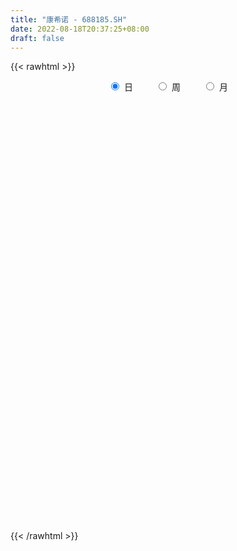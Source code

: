 ```yaml
---
title: "康希诺 - 688185.SH"
date: 2022-08-18T20:37:25+08:00
draft: false
---
```

{{< rawhtml >}}
    <div style="text-align: center">
        <label style="padding: 1rem;"><input style="margin-right: .5rem" type="radio" name="period" value="D" checked onclick="period_change(this)">日</label>
        <label style="padding: 1rem;"><input style="margin-right: .5rem" type="radio" name="period" value="W" onclick="period_change(this)">周</label>
        <label style="padding: 1rem;"><input style="margin-right: .5rem" type="radio" name="period" value="M" onclick="period_change(this)">月</label>
    </div>
    <div id="chart" style="height: 700px;"></div> 
    <script type="text/javascript">
        const D_v = [157472.3,85723.41,65251.62,66985.64,35315.97,23400.69,21238.22,42798.72,37523.63,22281.25,25435.51,33824.52,34263.05,18714.68,30154.71,41328.19,22594.72,29014.88,32027.97,36249.22,26905.85,24817.36,23927.44,19642.61,13038.19,25305.63,13867.66,15536.61,26691.49,51297.1,34476.46,34749.91,21653.41,23973.03,17893.6,22440.1,22933.74,25080.87,22736.48,43085.06,39781.23,38964.74,25817.25,37938.23,24887.04,38714.26,18308.7,15868.17,25411.05,25778.24,17546.7,21165.19,14707.07,12359.02,15495.1,18079.31,20490.15,29663.76,23671.61,10648.1,20450.56,11743.38,12480.79,14403.17,9378.07,12967.02,14431.25,14639.04,16453.62,8052.73,6219.78,9250.24,12948.12,11573.52,10305.41,20443.93,14512.09,9136.63,13907.87,31120.5,22225.99,14236.03,22453.23,12647.51,15217.39,11615.74,13972.94,17884.6,14776.83,14250.91,10314.73,19991.09,29144.68,15748.18,21835.14,16216.37,11823.1,11507.54,19269.31,12284.65,12591.98,10940.98,10756.5,10531.95,11427.8,8679.27,8521.79,9903.28,9740.21,12915.51,17193.19,13576.73,15047.69,10603.55,8220.94,22636.77,13919.63,10366.53,10518.63,21942.01,18511.24,34450.5,37659.37,45739.87,20846.77,26818.0,22452.07,33648.69,25863.01,25192.42,17583.38,16362.38,9453.73,13207.58,11911.93,26510.09,16481.45,11765.77,9572.57,11947.67,10346.88,8328.57,6612.65,7268.61,12640.8,9469.84,11323.14,10936.66,10198.8,7267.43,7707.62,7651.43,7169.06,12072.2,13223.64,6381.33,7987.84,7082.62,5601.43,11521.38,7751.56,28532.05,9142.95,8049.63,13005.01,12485.5,10183.51,21204.45,20526.53,22839.41,14940.26,18196.75,21514.21,21448.67,31827.35,15472.94,16750.51,11581.9,8311.58,11174.01,13905.73,12250.88,12633.22,22120.01,15457.86,21089.77,22945.04,17100.03,16061.55,15640.01,12514.87,16692.44,14291.51,12781.97,9798.59,14694.53,22017.06,17697.86,14028.57,9847.31,19751.22,16334.21,11403.13,14167.21,10232.92,9230.88,9706.42,21713.35,8778.14,9422.21,10344.81,7407.35,6988.09,16464.11,10121.99,8242.08,17330.8,10828.7,8156.59,10602.54,7717.24,10408.77,8267.52,15610.33,15352.42,16555.73,10588.34,10164.38,12039.78,10843.04,18139.57,9496.53,18819.92,18611.19,18073.12,17357.4,29679.82,17295.55,12804.37,22357.1,13980.03,11912.51,14427.76,10878.93,40239.39,30861.91,26879.27,19613.99,17455.99,21514.37,37329.97,23903.79,14927.01,16565.4,17756.22,19696.51,21020.74,24901.21,18568.1,13306.1,20234.59,19694.86,18417.09,9987.32,11946.68,15825.58,18306.34,17973.85,16327.55,22076.99,11537.43,10735.78,16664.71,20233.3,11695.95,18958.24,18609.67,26052.95,19486.85,13796.15,15204.65,11583.17,11470.42,20849.49,25326.16,17105.15,11699.21,12076.27,11754.14,15229.24,10558.41,27682.87,42962.51,16566.28,15861.7,28377.87,16602.71,18431.41,34401.77,16964.55,25344.41,18592.26,11996.77,41924.0,40245.13,24981.56,21249.33,13445.98,16851.69,13392.87,15817.97,19121.55,18799.73,80172.48,66615.48,33076.43,25597.54,19042.92,18686.98,13647.89,15170.87,26741.16,39269.95,26003.29,29010.3,70645.76,42200.66,48343.8,43438.41,29829.87,20332.99,21779.06,24668.39,18958.17,21514.29,20801.41,17624.75,19238.16,28948.13,22199.29,20701.88,24855.16,28490.57,25646.3,19376.43,19722.68,29635.85,27098.9,21799.87,22927.63,14820.98,24029.38,18589.01,13697.29,10373.86,23137.9,14862.72,11309.65,11345.54,12006.24,14040.56,19084.96,10090.52,9857.47,8427.37,12084.96,27791.78,41686.52,18775.12,14960.91,21522.31,17524.21,15973.99,12816.49,10184.32,15550.18,16734.87,18331.35,22803.51,28857.83,21633.53,34931.0,22589.23,30082.8,30373.04,30026.57,52577.54,66365.66,35083.95,22603.75,44879.42,25933.62,27482.63,23228.4,30649.3,26569.57,31296.0,43450.46,28258.89,19832.55,23952.14,20315.26,31177.74,33501.77,18851.36,16552.76,18416.29,12569.23,22195.95,19253.16,29684.41,21689.97,31099.2,21083.76,27546.63,22839.78,14984.87,14054.39,17942.03,28337.69,22027.02,20064.79,31066.11,23010.8,12356.23,16129.4,82215.97,40914.88,36154.91,19281.98,15994.54,73328.1,44985.36,44234.19,29684.03,24753.67,43547.11,52151.97,45505.16,31527.63,29965.8,21339.18,24430.65,21041.93,20115.58,20693.55,26059.1,43178.39,29399.05,19429.4,40040.06,45716.24,25431.04,25121.58,30737.71,20685.96,24793.65,30541.53,22563.77,18693.13,20181.83,15741.11,21738.72,10484.28,23487.13,19326.14,18726.94,15240.93,11160.18,15526.2,14531.56,10752.98,13732.6,13352.88,11124.58,11580.16,12973.23,20592.62,16944.0,9770.38,27410.99,18691.07,20645.76,11967.4,14446.49,10617.7,11686.87,8784.36,11705.75,11548.99]
const D_histogram = [0.0,-2.7767065527,-3.399642951,-2.9870603234,-4.0379411898,-4.7528773491,-4.7386027882,-7.0230786867,-9.4555895755,-10.7960578029,-11.5690535313,-11.8365156016,-11.6069978447,-10.4427392514,-8.6589968483,-5.5441297288,-2.9453617935,-1.3267273655,1.114611156,3.4975524776,4.6420563454,6.448404213,7.5084790203,7.2967696881,6.7508196872,5.0487895642,4.3182827909,3.8192798221,4.4145704935,7.5632617236,8.4522651899,9.2458305252,9.3189324548,7.700939881,7.3136752863,7.3153419843,6.8401139345,6.1723025813,4.5782848466,5.219110116,6.9344054365,8.8453772611,8.8390232952,10.1114899003,10.0306059304,6.8479517434,4.9981893738,2.7643622632,-0.1380099016,-0.4396238217,-1.0114023886,-2.2371592311,-2.8691712512,-3.2501854961,-2.865757231,-3.8148432737,-2.9758327065,-3.1082063961,-4.6267404715,-5.5729237366,-4.3335078867,-3.7455183616,-4.1005726658,-3.9312970129,-4.0395627955,-3.5564079946,-2.4887642865,-2.759223351,-2.6557986108,-2.50885233,-2.3653305244,-2.0339965289,-1.231365287,-1.2032580577,-0.8571503992,0.7480496635,1.361575105,1.2174408747,1.5796114573,4.2710453759,5.2970511279,4.6249419414,2.2730879374,1.0644128036,0.8514511845,0.7619035429,0.8803024221,0.9912752422,0.5170724126,-0.0577200719,-0.5395762779,-2.9201453145,-6.8992392405,-8.0406715029,-6.9047919225,-6.3917720153,-6.0255648625,-4.955929122,-3.3625391507,-1.736905343,-2.2208683835,-1.5881752759,-1.6272162433,-1.5295089764,-0.9526951423,-0.4840060196,-0.695590719,-0.0930290075,0.7338161743,1.829166653,3.4268914427,4.1611139508,3.0348889167,1.1112284703,-0.0684132334,1.1852335567,1.062732714,0.8928112163,1.0784787855,2.4276293416,4.1713091953,7.1583841737,14.3831173872,15.6837572294,14.8266212295,10.4583721816,8.1150924049,6.609298422,6.7682624025,5.6801016105,5.394284486,2.9585961773,1.39531279,-1.5437163328,-3.5256370594,-8.6267039449,-12.5813638821,-13.7371623873,-13.3786419826,-11.9137731495,-10.6206932446,-9.5209856469,-8.7934938295,-7.8298268726,-7.9550404849,-6.7979913121,-4.9723880053,-4.82683963,-4.9096123469,-4.2462994011,-3.7747957798,-3.2328587721,-2.9256397386,-0.8840568098,1.5435266219,2.8684597808,3.8985308371,4.650271994,4.7352985278,2.3431115456,1.2044025624,-1.0381415117,-2.9847038077,-3.824506843,-2.5623867481,-0.7253550058,1.1118917292,4.8281368831,7.9131861164,11.7260115395,13.6924038139,15.5810102374,14.3577532605,15.2570141686,10.1192891015,5.9514039073,5.293253005,4.4278340641,3.9227982365,3.6752174105,4.663828646,5.5536841662,3.7236805802,6.16099357,7.3914526933,9.2519361452,7.6106842918,6.7048874798,5.0739820081,4.3044143425,2.571709443,1.9827487349,0.7942962892,-1.4745894735,-3.8350540401,-4.366728708,-1.2918108558,0.9274526221,1.2666580588,1.1432666992,3.1218482526,4.8322436569,5.6127187672,5.7119591719,4.8988485052,4.3264812053,2.8485467091,6.4235876378,7.3949561172,7.7470508536,7.6161700708,6.8714905874,6.1981535425,2.6844467404,-1.6592791466,-3.6535355721,-8.3757565896,-9.3253586278,-11.1948548545,-11.4337587934,-12.0722036359,-13.9026651474,-14.5146680926,-17.0725927664,-20.1487706941,-20.4561253323,-18.9793393743,-16.9072897666,-16.8596557658,-17.4884667067,-19.8015881675,-21.1277740414,-16.3436070136,-11.1601811522,-6.5988463092,-3.6719431134,4.148144052,8.4267507451,10.3672108067,7.910113909,2.9351251616,0.2411377984,-4.0695425511,-7.0261382981,-11.8067315239,-17.0644049343,-20.9268559113,-22.1700262101,-21.4758172963,-20.2714128365,-16.6211647632,-13.1689509857,-10.0664839824,-7.8034713837,-4.479480505,-2.5486367094,-1.5461945512,0.0429588881,0.3171769754,0.8127707556,1.943867414,3.4995434478,4.0658616149,4.6642604823,5.3313881431,5.4392567586,4.9500735852,4.2127124002,3.3456592305,4.3107457027,4.5672980824,4.8938792297,4.5264265661,5.4725823052,5.3918392328,4.152687222,4.8971371507,3.3547062767,2.0839312047,1.0510347447,1.1111575487,1.3643887643,1.7114230716,2.8494833346,4.3252923575,4.71750482,4.7463954693,4.7962447987,5.1673268522,4.7818887576,4.1249524219,5.1786999996,3.0843750573,1.6864037461,0.3399519448,0.4651270488,0.8049876104,0.5411711812,-1.1860858537,-1.9536464074,-1.7112375676,-0.9933018503,-0.3758090467,1.812855662,4.3645520059,5.3420948038,5.2746739453,5.0492382727,4.6669973767,4.4058347869,3.8419427134,3.7964254932,3.4971044103,4.146640805,4.4558691163,3.7889769873,2.5819057607,1.9226441763,0.8998225326,0.2131514505,0.2768431897,1.1023537842,2.122168852,2.8506467455,3.5630713941,5.8224282804,6.085520161,7.2465504803,7.8629946409,7.4337353165,6.3412070937,4.7889819932,4.1582282409,2.9377849815,1.846635843,1.0669298444,0.5234248066,-0.189989165,-2.0710075726,-3.0591183766,-3.2105448323,-2.745717045,-1.2311693836,-0.7364518337,-0.5076153836,-1.2380334642,-0.7014825344,-0.5715930541,-1.2509292458,-2.5253683393,-3.4046298385,-4.8968566192,-4.8778523567,-5.0566160916,-5.1265661906,-4.1850537976,-3.8976668656,-3.2032069633,-2.5934976115,-1.6379334877,-0.658095812,-0.9528859288,-1.0244728189,-1.0943004871,-1.1179421203,-0.7176456126,0.2244943474,1.1966131928,1.1395556207,1.3146786839,0.663971925,0.7388699125,0.6688101373,0.4111245614,0.2124214322,-0.1920983958,-0.6771732956,-0.6228949161,-1.6244874336,-2.756230108,-3.0966451049,-2.129296452,-1.4819585544,-0.8245232683,-0.7651499913,-0.4585003333,1.2185118613,3.6790679995,4.1755049931,4.3906740194,5.4848669715,5.394513541,4.1603956894,3.0150962971,2.1471116993,0.7475216371,0.0985447877,-0.997687774,-2.3974742597,-3.1313798694,-3.2121380153,-3.2995397442,-4.0018638795,-4.6799107335,-4.7917325373,-4.5720773659,-4.3997471483,-4.1220681218,-4.2717249974,-4.1917375197,-4.7914441212,-5.0198485594,-4.6117601302,-4.3216859124,-3.3987317611,-2.472648794,-1.713236676,-1.0418649582,-0.3002272452,0.4829961283,1.2488495256,1.6781098262,2.2236226664,2.3450193364,2.3579964291,2.3716302664,3.5531624428,3.9952385296,3.7284065523,3.4509512389,3.1467132555,4.6896445623,4.8443467871,5.2138285092,5.2807973051,4.9205247693,5.0219146319,5.8419900287,6.0415179559,5.5362226024,5.1301618206,4.3344913372,3.6021445273,2.7845916602,2.0886284421,1.538888994,1.4577459106,1.6948536428,1.08193435,0.6966111313,0.9881990084,1.7733158455,1.9540098013,1.6781196817,1.0673389234,0.3381437901,-0.0181068622,-0.957259841,-1.5383509657,-2.1488655508,-2.5341510775,-2.8843968109,-3.5176830189,-3.749813363,-3.1954213734,-3.1328401021,-3.1257676096,-3.0822775988,-2.7948745968,-2.3096808755,-2.1418827711,-1.8980533692,-1.8390249157,-1.8666492036,-1.7814244797,-1.505260191,-1.3368067584,-1.6679501523,-1.6260904215,-1.3967909737,-0.5061836605,0.1694535749,0.8928039012,1.0962026346,1.4085448174,1.5813246835,1.4516660342,1.1901780769,1.0733989178,0.760625323]
const D_fast = [0.0,-3.4708831909,-4.9437303269,-5.2779127801,-7.338278944,-9.2414344405,-10.4118105767,-14.4520561469,-19.2484644295,-23.2879471076,-26.9532062189,-30.1797971896,-32.8520288938,-34.2984551134,-34.6794619224,-32.9506272351,-31.0881997481,-29.8012471615,-27.081255851,-23.82392641,-21.5189084559,-18.100459535,-15.1632649727,-13.5507818829,-12.409026962,-12.8488596939,-12.4997957694,-12.0439787828,-10.345045488,-5.305538827,-2.3034690633,0.8015539034,3.2043889467,3.5116313431,4.95278557,6.783287764,8.0180881979,8.8933524901,8.4439059669,10.3895087654,13.8384054449,17.9607215848,20.1641234427,23.9644625229,26.3912300357,24.9205637845,24.3203487583,22.7776122135,19.8407375734,19.4292176978,18.6045885338,16.8195418835,15.4702370506,14.2766764316,13.944665389,12.0418685279,12.1369209184,11.2274956298,8.5522764365,6.2128622373,6.3689011155,6.0205110502,4.6403135796,3.8267649792,2.7086084977,2.3026613,2.7481139365,1.7878490342,1.2273241217,0.74705732,0.2992464945,0.1220813578,0.6168712779,0.3441639928,0.4759840515,2.26819653,3.2221157479,3.3823417362,4.1394151831,7.8986104457,10.2488789797,10.7330052786,8.9494232589,8.006851326,8.006752503,8.1076807471,8.4461552319,8.8049468626,8.460012136,7.8707896336,7.2540393582,4.143433993,-1.5604697432,-4.7120698814,-5.3023882815,-6.3873113782,-7.527495441,-7.696841981,-6.9440867974,-5.7526793254,-6.7918594618,-6.5562101732,-7.0020552014,-7.2867251785,-6.9480851301,-6.6003975123,-6.9858798914,-6.4065754318,-5.3962762064,-3.8436340645,-1.3891864141,0.3853145817,0.0178117768,-1.628041552,-2.8247865641,-1.2748313848,-1.131649049,-1.0783677427,-0.6230804771,1.3329774145,4.119484567,8.8961555888,19.7166681491,24.9382472986,27.787766606,26.0341106036,25.7196039281,25.8661345507,27.7171641319,28.0490287424,29.1117827394,27.415743475,26.2012882853,22.8763300793,20.0130000879,12.7552572161,5.6552563084,1.0651672063,-1.9209728846,-3.4345473389,-4.7966407451,-6.0771795592,-7.5480611991,-8.5418509603,-10.6558246939,-11.1982733491,-10.6157670436,-11.6769285759,-12.9871043795,-13.385366284,-13.8575616076,-14.123839293,-14.5480301941,-12.7274614678,-9.9139963805,-7.8719482765,-5.8672445109,-3.9529353554,-2.6840841897,-4.4904932856,-5.3281016281,-7.8301810802,-10.5229193281,-12.3188490741,-11.6973256663,-10.0416326754,-7.9264130081,-3.0031336334,2.0602121289,8.804540437,14.1940336648,19.9778926477,22.3440739859,27.0575884362,24.4496856444,21.769651427,22.434813776,22.6763533512,23.1520170827,23.8232406092,25.9778090063,28.2560855681,27.3570021271,31.3345635094,34.4128858061,38.5863532942,38.8477725138,39.6181975717,39.255787602,39.5623235221,38.4725459834,38.3792724589,37.3893940856,34.7518609545,31.4326328779,29.809276033,32.5612411712,35.0123678046,35.6682377561,35.8306630713,38.5897066878,41.5081630063,43.6918178084,45.219048006,45.6306494656,46.1399024671,45.3741046482,50.5550424863,53.375149995,55.6640074449,57.4371691797,58.4103623432,59.2865636838,56.4439685669,51.6854228933,48.7777825747,41.9616224098,38.6806807146,34.0124707744,30.9151271371,27.2586313856,21.9525035873,17.7118336189,10.8857607535,2.7723901523,-2.648995819,-5.9170447046,-8.0718175385,-12.2390974792,-17.2400250968,-24.5035435995,-31.1116729836,-30.4134077093,-28.0200271359,-25.1084038702,-23.0994864528,-14.2423632744,-7.857068895,-3.3248061318,-3.8043745522,-8.0455820092,-10.6792849228,-16.00735091,-20.7204812315,-28.4527573383,-37.9765319823,-47.0706969371,-53.8563737885,-58.5311191987,-62.394567948,-62.8996110656,-62.7396350344,-62.1537890268,-61.841644274,-59.6375235215,-58.3438389033,-57.7279453829,-56.1280522216,-55.7745398904,-55.0757534214,-53.4586899095,-51.0281280137,-49.4453444428,-47.6808804549,-45.6809057583,-44.2132229532,-43.4648877303,-43.1490708152,-43.1797091773,-41.1369362794,-39.7385593791,-38.1885084243,-37.4243544464,-35.110053131,-33.8428363952,-34.0438166005,-32.0750823842,-32.7788366889,-33.5286289597,-34.2987667336,-33.9608545424,-33.3665261357,-32.5916360605,-30.7412049639,-28.1840728516,-26.6124841841,-25.3969946675,-24.1480841384,-22.4851703719,-21.675136277,-21.3008345073,-18.9524119297,-20.2756431077,-21.2520134823,-22.5134772974,-22.2720204312,-21.7309129671,-21.8594366009,-23.8832150992,-25.1391872549,-25.324587807,-24.8549775523,-24.3314370102,-21.689558386,-18.0467240407,-15.7336575418,-14.4824099139,-13.4455360185,-12.6610275702,-11.8207314633,-11.4241378585,-10.5205487054,-9.9455936857,-8.2593970898,-6.8362014993,-6.5558493815,-7.117444168,-7.2960447082,-8.0939107189,-8.7272939384,-8.5943914016,-7.4932923612,-5.9429350803,-4.5017955004,-2.8986030033,0.8163609531,2.600832874,5.5735008134,8.1556936341,9.5848681389,10.0776416895,9.7226620873,10.1314653952,9.6454683812,9.0159782035,8.5030046659,8.0903558298,7.3294445669,4.9306742662,3.177783868,2.2237212043,2.0021197303,3.2088750459,3.5194796373,3.6214122415,2.5814857948,2.942666091,2.9296573078,1.9375888047,0.0318076263,-1.6986113325,-4.4150522679,-5.6155110946,-7.0584288524,-8.410020499,-8.5147715555,-9.2018013399,-9.3081431785,-9.3468082295,-8.8007274776,-7.9854137549,-8.5184253539,-8.8461304488,-9.1895332388,-9.492660402,-9.2717752974,-8.2735117505,-7.002239607,-6.7744082739,-6.2706155397,-6.7553293173,-6.4957138517,-6.3985710926,-6.5534755282,-6.6990732993,-7.1516177263,-7.8059859499,-7.9074312995,-9.3151456754,-11.1359458768,-12.2505221499,-11.81549761,-11.538649351,-11.087344882,-11.2192591028,-11.0272345281,-9.0455943682,-5.6652712301,-4.1249579883,-2.8121204571,-0.3467107622,0.9115641927,0.7175452633,0.3260199454,-0.0051867277,-1.2178963806,-1.8422370331,-3.1878915382,-5.1870465888,-6.7037971659,-7.5875898156,-8.4998764805,-10.2026665858,-12.0506911231,-13.3604460612,-14.2838102314,-15.2114168008,-15.9642548048,-17.1818429297,-18.1497898319,-19.9473574637,-21.4307240417,-22.1755756451,-22.9659229054,-22.8926516944,-22.5847309258,-22.2536279769,-21.8427224986,-21.1761415969,-20.2721691912,-19.1941034126,-18.3453156554,-17.2438971487,-16.5362456446,-15.9337694446,-15.3272280406,-13.2574052536,-11.8165195344,-11.1512498736,-10.5659673773,-10.0835270469,-7.3681845994,-6.0023956779,-4.3294568285,-2.9422887063,-2.0724300498,-0.7155615292,1.5650113747,3.2749187909,4.1536790881,5.0301587615,5.3181111123,5.4863004343,5.3648954822,5.1910893746,5.026072175,5.3093655692,5.9701867121,5.6277510068,5.416580571,5.9552182002,7.1836639986,7.8528604048,7.9965002056,7.6525541782,7.0078949923,6.6471176246,5.4686496855,4.5029708194,3.3552398466,2.3364165505,1.2650716143,-0.2476353484,-1.4172190332,-1.661682387,-2.3823111412,-3.1566805511,-3.88375994,-4.2950755872,-4.3873020848,-4.7549746731,-4.9856586135,-5.3863863889,-5.8806729777,-6.2408043738,-6.3409551328,-6.5067033898,-7.2548343218,-7.6194971964,-7.7393954919,-6.975334094,-6.2573334648,-5.3107821632,-4.8333327712,-4.1688543841,-3.600743347,-3.3674854878,-3.3314289259,-3.1798583555,-3.3024756196]
const D_slow = [0.0,-0.6941766382,-1.5440873759,-2.2908524568,-3.3003377542,-4.4885570915,-5.6732077885,-7.4289774602,-9.7928748541,-12.4918893048,-15.3841526876,-18.343281588,-21.2450310492,-23.855715862,-26.0204650741,-27.4064975063,-28.1428379547,-28.474519796,-28.195867007,-27.3214788876,-26.1609648013,-24.548863748,-22.671743993,-20.8475515709,-19.1598466492,-17.8976492581,-16.8180785604,-15.8632586049,-14.7596159815,-12.8688005506,-10.7557342531,-8.4442766218,-6.1145435081,-4.1893085379,-2.3608897163,-0.5320542203,1.1779742634,2.7210499087,3.8656211204,5.1703986494,6.9040000085,9.1153443237,11.3251001475,13.8529726226,16.3606241052,18.0726120411,19.3221593845,20.0132499503,19.9787474749,19.8688415195,19.6159909224,19.0567011146,18.3394083018,17.5268619277,16.81042262,15.8567118016,15.1127536249,14.3357020259,13.179016908,11.7857859739,10.7024090022,9.7660294118,8.7408862454,7.7580619921,6.7481712933,5.8590692946,5.236878223,4.5470723852,3.8831227325,3.25590965,2.6645770189,2.1560778867,1.8482365649,1.5474220505,1.3331344507,1.5201468666,1.8605406428,2.1649008615,2.5598037258,3.6275650698,4.9518278518,6.1080633371,6.6763353215,6.9424385224,7.1553013185,7.3457772042,7.5658528098,7.8136716203,7.9429397235,7.9285097055,7.793615636,7.0635793074,5.3387694973,3.3286016216,1.6024036409,0.0044606371,-1.5019305785,-2.740912859,-3.5815476467,-4.0157739824,-4.5709910783,-4.9680348973,-5.3748389581,-5.7572162022,-5.9953899878,-6.1163914927,-6.2902891724,-6.3135464243,-6.1300923807,-5.6728007175,-4.8160778568,-3.7757993691,-3.0170771399,-2.7392700223,-2.7563733307,-2.4600649415,-2.194381763,-1.9711789589,-1.7015592626,-1.0946519272,-0.0518246283,1.7377714151,5.3335507619,9.2544900692,12.9611453766,15.575738422,17.6045115232,19.2568361287,20.9489017293,22.368927132,23.7174982534,24.4571472978,24.8059754953,24.4200464121,23.5386371472,21.381961161,18.2366201905,14.8023295937,11.457669098,8.4792258106,5.8240524995,3.4438060878,1.2454326304,-0.7120240878,-2.700784209,-4.400282037,-5.6433790383,-6.8500889458,-8.0774920326,-9.1390668829,-10.0827658278,-10.8909805208,-11.6223904555,-11.843404658,-11.4575230025,-10.7404080573,-9.765775348,-8.6032073495,-7.4193827175,-6.8336048311,-6.5325041905,-6.7920395685,-7.5382155204,-8.4943422311,-9.1349389182,-9.3162776696,-9.0383047373,-7.8312705165,-5.8529739874,-2.9214711025,0.5016298509,4.3968824103,7.9863207254,11.8005742676,14.3303965429,15.8182475197,17.141560771,18.248519287,19.2292188462,20.1480231988,21.3139803603,22.7024014018,23.6333215469,25.1735699394,27.0214331127,29.334417149,31.237088222,32.9133100919,34.181805594,35.2579091796,35.9008365403,36.3965237241,36.5950977964,36.226450428,35.267686918,34.176004741,33.853052027,34.0849151825,34.4015796972,34.687396372,35.4678584352,36.6759193494,38.0790990412,39.5070888342,40.7318009605,41.8134212618,42.5255579391,44.1314548485,45.9801938778,47.9169565912,49.8209991089,51.5388717558,53.0884101414,53.7595218265,53.3447020398,52.4313181468,50.3373789994,48.0060393425,45.2073256288,42.3488859305,39.3308350215,35.8551687347,32.2265017115,27.9583535199,22.9211608464,17.8071295133,13.0622946698,8.8354722281,4.6205582866,0.24844161,-4.7019554319,-9.9838989423,-14.0698006957,-16.8598459837,-18.509557561,-19.4275433394,-18.3905073264,-16.2838196401,-13.6920169384,-11.7144884612,-10.9807071708,-10.9204227212,-11.937808359,-13.6943429335,-16.6460258144,-20.912127048,-26.1438410258,-31.6863475784,-37.0553019024,-42.1231551116,-46.2784463024,-49.5706840488,-52.0873050444,-54.0381728903,-55.1580430165,-55.7952021939,-56.1817508317,-56.1710111097,-56.0917168658,-55.8885241769,-55.4025573235,-54.5276714615,-53.5112060578,-52.3451409372,-51.0122939014,-49.6524797118,-48.4149613155,-47.3617832154,-46.5253684078,-45.4476819821,-44.3058574615,-43.0823876541,-41.9507810125,-40.5826354362,-39.234675628,-38.1965038225,-36.9722195348,-36.1335429657,-35.6125601645,-35.3498014783,-35.0720120911,-34.7309149,-34.3030591321,-33.5906882985,-32.5093652091,-31.3299890041,-30.1433901368,-28.9443289371,-27.6524972241,-26.4570250347,-25.4257869292,-24.1311119293,-23.360018165,-22.9384172284,-22.8534292422,-22.73714748,-22.5359005774,-22.4006077821,-22.6971292455,-23.1855408474,-23.6133502393,-23.8616757019,-23.9556279636,-23.5024140481,-22.4112760466,-21.0757523456,-19.7570838593,-18.4947742911,-17.3280249469,-16.2265662502,-15.2660805719,-14.3169741986,-13.442698096,-12.4060378948,-11.2920706157,-10.3448263688,-9.6993499287,-9.2186888846,-8.9937332514,-8.9404453888,-8.8712345914,-8.5956461453,-8.0651039323,-7.352442246,-6.4616743974,-5.0060673273,-3.4846872871,-1.673049667,0.2926989932,2.1511328224,3.7364345958,4.9336800941,5.9732371543,6.7076833997,7.1693423604,7.4360748215,7.5669310232,7.5194337319,7.0016818388,6.2369022446,5.4342660365,4.7478367753,4.4400444294,4.255931471,4.1290276251,3.819519259,3.6441486254,3.5012503619,3.1885180505,2.5571759656,1.706018506,0.4818043512,-0.737658738,-2.0018127608,-3.2834543085,-4.3297177579,-5.3041344743,-6.1049362151,-6.753310618,-7.1627939899,-7.3273179429,-7.5655394251,-7.8216576298,-8.0952327516,-8.3747182817,-8.5541296849,-8.498006098,-8.1988527998,-7.9139638946,-7.5852942236,-7.4193012424,-7.2345837642,-7.0673812299,-6.9646000896,-6.9114947315,-6.9595193305,-7.1288126544,-7.2845363834,-7.6906582418,-8.3797157688,-9.153877045,-9.686201158,-10.0566907966,-10.2628216137,-10.4541091115,-10.5687341948,-10.2641062295,-9.3443392296,-8.3004629814,-7.2027944765,-5.8315777336,-4.4829493484,-3.442850426,-2.6890763518,-2.1522984269,-1.9654180177,-1.9407818207,-2.1902037642,-2.7895723292,-3.5724172965,-4.3754518003,-5.2003367364,-6.2008027062,-7.3707803896,-8.5687135239,-9.7117328654,-10.8116696525,-11.8421866829,-12.9101179323,-13.9580523122,-15.1559133425,-16.4108754824,-17.5638155149,-18.644236993,-19.4939199333,-20.1120821318,-20.5403913008,-20.8008575404,-20.8759143517,-20.7551653196,-20.4429529382,-20.0234254816,-19.467519815,-18.8812649809,-18.2917658737,-17.6988583071,-16.8105676964,-15.811758064,-14.8796564259,-14.0169186162,-13.2302403023,-12.0578291617,-10.846742465,-9.5432853377,-8.2230860114,-6.9929548191,-5.7374761611,-4.2769786539,-2.766599165,-1.3825435144,-0.1000030592,0.9836197751,1.8841559069,2.580303822,3.1024609325,3.487183181,3.8516196586,4.2753330693,4.5458166568,4.7199694397,4.9670191918,5.4103481532,5.8988506035,6.3183805239,6.5852152548,6.6697512023,6.6652244867,6.4259095265,6.0413217851,5.5041053974,4.870567628,4.1494684253,3.2700476705,2.3325943298,1.5337389864,0.7505289609,-0.0309129415,-0.8014823412,-1.5002009904,-2.0776212093,-2.613091902,-3.0876052443,-3.5473614732,-4.0140237741,-4.4593798941,-4.8356949418,-5.1698966314,-5.5868841695,-5.9934067749,-6.3426045183,-6.4691504334,-6.4267870397,-6.2035860644,-5.9295354058,-5.5773992014,-5.1820680306,-4.819151522,-4.5216070028,-4.2532572733,-4.0631009426]
const D_data = [['2020-08-13', 470.0, 393.11, 374.4, 477.0],['2020-08-14', 376.5, 349.6, 343.55, 385.0],['2020-08-17', 359.8, 364.73, 356.02, 379.35],['2020-08-18', 364.73, 374.3, 346.8, 378.88],['2020-08-19', 366.0, 351.0, 351.0, 366.4],['2020-08-20', 345.0, 346.33, 340.5, 358.51],['2020-08-21', 351.15, 349.03, 346.01, 357.36],['2020-08-24', 339.61, 308.39, 303.0, 339.61],['2020-08-25', 300.0, 285.88, 285.54, 305.0],['2020-08-26', 281.03, 279.6, 276.36, 292.9],['2020-08-27', 278.51, 270.0, 264.77, 281.87],['2020-08-28', 271.0, 261.7, 256.43, 273.0],['2020-08-31', 259.04, 255.58, 249.5, 264.18],['2020-09-01', 254.7, 259.0, 253.51, 265.88],['2020-09-02', 257.5, 263.53, 249.23, 268.0],['2020-09-03', 260.0, 283.99, 257.0, 292.0],['2020-09-04', 276.0, 285.65, 276.0, 289.98],['2020-09-07', 283.0, 279.05, 264.48, 288.0],['2020-09-08', 279.5, 296.25, 278.24, 307.27],['2020-09-09', 289.79, 306.5, 285.29, 321.0],['2020-09-10', 306.0, 300.0, 296.0, 322.2],['2020-09-11', 300.0, 317.14, 295.03, 319.8],['2020-09-14', 318.03, 317.8, 310.4, 330.99],['2020-09-15', 318.49, 307.0, 301.07, 319.0],['2020-09-16', 304.3, 303.54, 302.12, 315.0],['2020-09-17', 299.66, 285.04, 281.0, 299.66],['2020-09-18', 286.0, 291.9, 283.01, 293.39],['2020-09-21', 289.02, 292.4, 283.25, 298.94],['2020-09-22', 286.17, 307.5, 286.13, 317.0],['2020-09-23', 313.8, 352.51, 306.12, 358.71],['2020-09-24', 343.0, 339.89, 337.5, 361.98],['2020-09-25', 344.98, 349.0, 341.5, 371.0],['2020-09-28', 355.99, 348.74, 340.32, 362.0],['2020-09-29', 343.2, 329.45, 326.66, 345.99],['2020-09-30', 332.01, 345.0, 329.0, 345.9],['2020-10-09', 348.02, 354.5, 338.6, 359.0],['2020-10-12', 355.04, 352.97, 346.68, 359.88],['2020-10-13', 353.0, 352.96, 350.17, 366.66],['2020-10-14', 350.1, 340.0, 338.82, 356.5],['2020-10-15', 361.5, 370.01, 351.5, 389.18],['2020-10-16', 367.0, 395.62, 366.0, 396.78],['2020-10-19', 402.0, 415.4, 387.97, 425.8],['2020-10-20', 408.88, 405.1, 398.88, 419.04],['2020-10-21', 409.4, 433.98, 409.38, 462.0],['2020-10-22', 425.99, 430.5, 420.23, 447.99],['2020-10-23', 428.39, 392.0, 377.02, 431.9],['2020-10-26', 392.0, 402.48, 385.0, 408.8],['2020-10-27', 400.68, 392.51, 391.02, 405.0],['2020-10-28', 385.0, 374.1, 365.45, 394.48],['2020-10-29', 379.99, 400.62, 378.0, 404.48],['2020-10-30', 400.0, 397.1, 388.2, 403.9],['2020-11-02', 398.0, 385.48, 368.89, 401.0],['2020-11-03', 380.03, 388.5, 375.79, 397.23],['2020-11-04', 383.61, 389.0, 379.0, 392.4],['2020-11-05', 395.0, 398.6, 389.01, 405.0],['2020-11-06', 400.0, 380.0, 373.68, 403.0],['2020-11-09', 386.0, 401.6, 385.0, 402.59],['2020-11-10', 416.0, 391.0, 387.83, 429.88],['2020-11-11', 383.0, 368.0, 365.0, 388.66],['2020-11-12', 366.66, 366.17, 366.02, 374.92],['2020-11-13', 361.93, 391.99, 351.02, 393.27],['2020-11-16', 385.6, 387.0, 381.01, 394.75],['2020-11-17', 380.01, 373.98, 371.0, 380.9],['2020-11-18', 369.01, 378.0, 368.18, 391.18],['2020-11-19', 373.15, 372.52, 371.6, 383.33],['2020-11-20', 372.52, 378.8, 369.03, 388.0],['2020-11-23', 377.5, 388.7, 377.5, 393.98],['2020-11-24', 383.5, 372.68, 369.0, 386.67],['2020-11-25', 369.03, 375.34, 362.7, 383.99],['2020-11-26', 375.77, 375.0, 371.8, 382.0],['2020-11-27', 374.98, 374.21, 371.0, 378.82],['2020-11-30', 377.8, 376.43, 373.0, 381.0],['2020-12-01', 380.0, 384.39, 378.11, 388.96],['2020-12-02', 385.1, 376.2, 374.0, 387.9],['2020-12-03', 374.2, 380.58, 374.2, 384.91],['2020-12-04', 378.08, 401.82, 375.18, 411.55],['2020-12-07', 393.06, 396.5, 393.06, 410.58],['2020-12-08', 399.26, 389.6, 389.05, 402.0],['2020-12-09', 400.0, 398.0, 391.01, 401.82],['2020-12-10', 396.0, 438.28, 393.0, 451.11],['2020-12-11', 429.0, 431.95, 420.11, 436.0],['2020-12-14', 428.2, 416.4, 416.0, 431.0],['2020-12-15', 410.0, 390.82, 390.24, 410.0],['2020-12-16', 388.01, 397.8, 388.01, 402.5],['2020-12-17', 408.68, 408.2, 403.0, 416.95],['2020-12-18', 409.98, 410.61, 401.3, 415.46],['2020-12-21', 411.0, 415.02, 407.2, 425.0],['2020-12-22', 415.08, 417.4, 414.28, 430.31],['2020-12-23', 416.0, 410.81, 401.0, 418.86],['2020-12-24', 410.5, 408.02, 402.0, 417.0],['2020-12-25', 403.9, 407.2, 397.8, 412.0],['2020-12-28', 407.0, 375.3, 371.4, 410.0],['2020-12-29', 368.01, 334.94, 334.94, 371.0],['2020-12-30', 330.81, 351.23, 330.8, 357.99],['2020-12-31', 350.69, 374.11, 350.0, 383.59],['2021-01-04', 371.88, 365.55, 353.63, 377.77],['2021-01-05', 360.01, 361.0, 353.8, 364.87],['2021-01-06', 363.6, 369.0, 357.0, 372.0],['2021-01-07', 365.1, 379.0, 358.05, 389.88],['2021-01-08', 372.5, 385.55, 372.5, 395.0],['2021-01-11', 379.0, 360.0, 358.08, 385.0],['2021-01-12', 361.0, 372.19, 361.0, 377.57],['2021-01-13', 376.5, 363.35, 358.0, 379.0],['2021-01-14', 359.0, 363.16, 350.35, 368.9],['2021-01-15', 372.0, 369.16, 367.01, 378.0],['2021-01-18', 368.0, 369.2, 363.67, 377.0],['2021-01-19', 371.0, 360.01, 358.5, 375.0],['2021-01-20', 363.33, 370.06, 363.33, 372.35],['2021-01-21', 375.0, 376.12, 371.0, 379.5],['2021-01-22', 374.9, 384.89, 371.0, 389.03],['2021-01-25', 385.5, 399.86, 385.5, 404.0],['2021-01-26', 395.01, 397.8, 395.01, 409.8],['2021-01-27', 398.0, 375.82, 374.0, 401.92],['2021-01-28', 367.0, 358.8, 358.5, 374.88],['2021-01-29', 361.0, 359.73, 355.71, 367.0],['2021-02-01', 375.0, 390.51, 373.0, 409.8],['2021-02-02', 387.51, 376.9, 373.16, 395.5],['2021-02-03', 370.85, 376.0, 370.51, 386.0],['2021-02-04', 376.0, 381.03, 371.18, 385.0],['2021-02-05', 383.0, 400.99, 383.0, 407.44],['2021-02-08', 408.9, 416.9, 405.0, 428.05],['2021-02-09', 445.0, 450.0, 427.0, 466.98],['2021-02-10', 449.43, 540.0, 445.23, 540.0],['2021-02-18', 575.0, 502.0, 485.0, 577.0],['2021-02-19', 501.0, 490.0, 476.88, 502.0],['2021-02-22', 485.0, 444.0, 440.0, 487.85],['2021-02-23', 435.0, 461.0, 428.88, 472.0],['2021-02-24', 455.0, 469.6, 438.0, 515.0],['2021-02-25', 474.65, 495.06, 474.61, 510.5],['2021-02-26', 495.65, 485.0, 471.83, 517.79],['2021-03-01', 505.0, 499.07, 496.24, 525.0],['2021-03-02', 493.0, 471.53, 461.01, 504.99],['2021-03-03', 472.0, 476.88, 467.06, 483.0],['2021-03-04', 461.03, 450.87, 447.88, 471.99],['2021-03-05', 443.0, 450.9, 431.6, 459.98],['2021-03-08', 456.01, 390.9, 390.0, 463.85],['2021-03-09', 392.0, 375.0, 369.05, 397.5],['2021-03-10', 389.0, 388.0, 383.0, 395.0],['2021-03-11', 387.59, 395.8, 385.6, 403.0],['2021-03-12', 399.88, 405.88, 393.37, 408.86],['2021-03-15', 406.96, 403.18, 395.0, 415.49],['2021-03-16', 407.8, 399.82, 393.08, 414.93],['2021-03-17', 399.0, 393.09, 387.98, 401.99],['2021-03-18', 393.1, 394.0, 390.88, 399.79],['2021-03-19', 385.8, 376.04, 371.6, 388.0],['2021-03-22', 383.01, 388.48, 376.73, 389.1],['2021-03-23', 390.0, 399.51, 390.0, 413.82],['2021-03-24', 399.49, 378.97, 372.88, 399.49],['2021-03-25', 375.0, 371.3, 360.11, 377.55],['2021-03-26', 368.3, 377.32, 368.3, 384.5],['2021-03-29', 382.0, 373.4, 370.51, 383.0],['2021-03-30', 372.78, 372.72, 372.0, 382.0],['2021-03-31', 373.0, 368.0, 366.06, 378.05],['2021-04-01', 371.0, 392.91, 371.0, 394.98],['2021-04-02', 391.9, 408.48, 389.0, 414.98],['2021-04-06', 413.99, 405.03, 401.1, 415.99],['2021-04-07', 400.0, 408.98, 400.0, 413.77],['2021-04-08', 406.0, 412.45, 404.98, 415.0],['2021-04-09', 415.0, 408.99, 405.08, 417.45],['2021-04-12', 403.0, 373.5, 373.5, 406.0],['2021-04-13', 371.38, 380.1, 371.0, 386.5],['2021-04-14', 377.0, 356.2, 328.0, 382.88],['2021-04-15', 351.0, 345.9, 343.94, 353.43],['2021-04-16', 345.88, 348.33, 338.68, 352.36],['2021-04-19', 345.07, 372.0, 344.7, 375.23],['2021-04-20', 371.76, 384.98, 371.0, 394.57],['2021-04-21', 381.8, 393.8, 381.05, 397.41],['2021-04-22', 394.03, 433.61, 391.08, 447.98],['2021-04-23', 433.0, 448.3, 428.82, 463.77],['2021-04-26', 457.0, 483.41, 457.0, 500.0],['2021-04-27', 477.0, 485.99, 470.0, 495.0],['2021-04-28', 484.98, 507.59, 470.13, 509.88],['2021-04-29', 505.0, 483.3, 462.0, 513.0],['2021-04-30', 481.82, 522.34, 481.82, 529.95],['2021-05-06', 456.07, 447.22, 434.0, 476.07],['2021-05-07', 462.07, 442.73, 435.01, 469.49],['2021-05-10', 472.02, 480.5, 472.02, 489.88],['2021-05-11', 482.77, 480.2, 468.0, 491.05],['2021-05-12', 479.05, 487.03, 472.34, 488.09],['2021-05-13', 482.03, 494.08, 478.0, 510.0],['2021-05-14', 495.0, 517.9, 495.0, 532.3],['2021-05-17', 535.0, 529.01, 524.73, 545.0],['2021-05-18', 540.0, 499.4, 498.98, 540.0],['2021-05-19', 497.83, 562.0, 496.89, 576.94],['2021-05-20', 559.0, 566.0, 545.13, 574.44],['2021-05-21', 569.0, 593.0, 569.0, 599.39],['2021-05-24', 604.5, 560.8, 534.0, 605.0],['2021-05-25', 585.03, 573.44, 570.0, 599.8],['2021-05-26', 564.0, 566.99, 547.57, 582.0],['2021-05-27', 568.0, 580.0, 555.03, 580.0],['2021-05-28', 574.88, 568.98, 562.0, 584.99],['2021-05-31', 577.0, 584.01, 572.0, 598.0],['2021-06-01', 589.98, 578.0, 550.0, 589.98],['2021-06-02', 576.01, 560.0, 555.0, 583.01],['2021-06-03', 560.68, 549.26, 546.0, 568.99],['2021-06-04', 567.87, 566.0, 563.0, 584.0],['2021-06-07', 578.49, 620.7, 556.0, 628.0],['2021-06-08', 618.0, 629.05, 615.0, 649.1],['2021-06-09', 629.4, 618.2, 599.0, 629.4],['2021-06-10', 621.26, 618.89, 613.0, 627.99],['2021-06-11', 616.2, 657.0, 610.33, 669.98],['2021-06-15', 660.0, 672.0, 645.01, 678.8],['2021-06-16', 667.53, 676.64, 653.0, 683.58],['2021-06-17', 668.57, 680.58, 645.01, 690.28],['2021-06-18', 674.95, 677.2, 671.21, 693.0],['2021-06-21', 676.0, 686.06, 668.0, 695.0],['2021-06-22', 684.76, 678.05, 668.02, 688.77],['2021-06-23', 692.99, 757.0, 682.33, 798.0],['2021-06-24', 749.62, 748.69, 740.0, 759.0],['2021-06-25', 749.17, 757.31, 736.0, 760.0],['2021-06-28', 741.51, 765.01, 740.0, 774.66],['2021-06-29', 762.13, 768.0, 755.0, 782.0],['2021-06-30', 765.0, 777.77, 762.0, 787.0],['2021-07-01', 777.79, 742.0, 700.0, 793.34],['2021-07-02', 725.0, 718.33, 717.85, 745.08],['2021-07-05', 722.16, 736.0, 711.08, 743.99],['2021-07-06', 732.18, 686.08, 671.68, 744.8],['2021-07-07', 680.01, 717.89, 678.0, 724.0],['2021-07-08', 720.0, 697.12, 689.26, 726.51],['2021-07-09', 698.72, 709.0, 672.0, 718.0],['2021-07-12', 713.0, 698.0, 685.01, 719.0],['2021-07-13', 697.47, 671.29, 651.0, 709.04],['2021-07-14', 660.0, 673.38, 660.0, 700.67],['2021-07-15', 674.97, 631.99, 621.57, 677.0],['2021-07-16', 632.39, 598.88, 597.1, 637.88],['2021-07-19', 638.15, 611.0, 588.88, 643.0],['2021-07-20', 619.34, 622.9, 615.03, 639.88],['2021-07-21', 625.0, 627.14, 616.01, 633.33],['2021-07-22', 620.0, 594.91, 588.88, 628.77],['2021-07-23', 586.7, 571.4, 559.43, 598.0],['2021-07-26', 565.64, 527.0, 511.22, 569.0],['2021-07-27', 524.24, 512.0, 505.0, 535.62],['2021-07-28', 521.58, 581.21, 515.35, 587.0],['2021-07-29', 594.8, 600.01, 594.8, 625.0],['2021-07-30', 601.03, 609.0, 558.88, 620.0],['2021-08-02', 624.02, 602.0, 592.99, 636.66],['2021-08-03', 596.0, 690.0, 590.0, 701.99],['2021-08-04', 678.08, 681.02, 651.0, 688.88],['2021-08-05', 681.02, 674.0, 666.5, 697.94],['2021-08-06', 682.0, 623.0, 583.0, 682.0],['2021-08-09', 609.99, 574.0, 572.02, 609.99],['2021-08-10', 579.68, 581.49, 562.95, 590.0],['2021-08-11', 574.0, 539.04, 538.0, 574.0],['2021-08-12', 528.47, 530.0, 523.0, 543.95],['2021-08-13', 530.0, 476.4, 460.13, 534.94],['2021-08-16', 457.0, 428.89, 426.12, 457.0],['2021-08-17', 420.0, 403.0, 402.0, 427.99],['2021-08-18', 408.98, 400.53, 398.0, 412.01],['2021-08-19', 398.98, 400.88, 391.2, 407.98],['2021-08-20', 396.9, 390.0, 378.01, 399.99],['2021-08-23', 405.59, 412.7, 396.6, 420.0],['2021-08-24', 417.54, 410.68, 406.17, 425.01],['2021-08-25', 410.28, 407.49, 405.6, 414.97],['2021-08-26', 410.0, 396.77, 391.0, 410.0],['2021-08-27', 394.28, 412.5, 393.48, 415.0],['2021-08-30', 408.0, 398.55, 392.99, 411.0],['2021-08-31', 403.87, 385.23, 374.77, 406.6],['2021-09-01', 390.0, 390.99, 368.0, 398.76],['2021-09-02', 389.0, 371.69, 370.98, 392.0],['2021-09-03', 376.58, 369.01, 365.58, 379.5],['2021-09-06', 369.01, 374.55, 361.0, 383.0],['2021-09-07', 375.0, 381.5, 366.08, 383.0],['2021-09-08', 380.0, 370.18, 369.17, 380.0],['2021-09-09', 372.0, 369.69, 366.66, 374.8],['2021-09-10', 370.01, 370.62, 361.0, 373.16],['2021-09-13', 371.0, 362.85, 362.43, 379.6],['2021-09-14', 360.95, 351.5, 351.0, 365.55],['2021-09-15', 351.49, 341.9, 340.0, 352.42],['2021-09-16', 343.81, 332.25, 331.5, 346.57],['2021-09-17', 336.49, 351.99, 331.0, 357.0],['2021-09-22', 346.94, 343.58, 343.2, 351.99],['2021-09-23', 348.0, 343.6, 342.26, 349.08],['2021-09-24', 339.0, 332.5, 331.5, 339.99],['2021-09-27', 332.0, 348.66, 330.49, 354.97],['2021-09-28', 344.5, 336.8, 335.25, 348.58],['2021-09-29', 335.36, 317.0, 314.0, 339.99],['2021-09-30', 320.07, 338.79, 319.9, 344.94],['2021-10-08', 306.08, 306.05, 301.22, 315.0],['2021-10-11', 307.05, 298.88, 297.5, 313.8],['2021-10-12', 298.46, 291.8, 287.1, 302.6],['2021-10-13', 295.7, 298.7, 289.46, 301.38],['2021-10-14', 299.99, 297.98, 297.22, 304.8],['2021-10-15', 299.5, 297.09, 293.02, 302.99],['2021-10-18', 303.0, 308.02, 301.01, 314.98],['2021-10-19', 309.04, 317.51, 302.47, 323.49],['2021-10-20', 319.96, 308.07, 307.09, 324.91],['2021-10-21', 309.0, 304.07, 303.0, 314.0],['2021-10-22', 308.0, 304.16, 301.5, 309.46],['2021-10-25', 308.5, 309.29, 306.1, 313.66],['2021-10-26', 309.0, 299.9, 298.58, 311.4],['2021-10-27', 299.76, 293.54, 291.8, 304.89],['2021-10-28', 291.0, 316.26, 290.01, 319.88],['2021-10-29', 299.0, 273.9, 272.58, 299.0],['2021-11-01', 274.0, 271.76, 270.25, 277.55],['2021-11-02', 271.5, 262.5, 261.61, 274.0],['2021-11-03', 268.0, 274.7, 265.0, 279.99],['2021-11-04', 275.81, 275.93, 272.0, 277.51],['2021-11-05', 271.67, 265.9, 265.64, 273.79],['2021-11-08', 249.6, 238.67, 238.6, 254.44],['2021-11-09', 242.01, 239.39, 236.5, 242.98],['2021-11-10', 241.1, 245.81, 235.71, 253.99],['2021-11-11', 241.1, 249.9, 240.99, 252.88],['2021-11-12', 249.9, 248.3, 248.0, 253.99],['2021-11-15', 260.59, 272.8, 258.53, 285.29],['2021-11-16', 275.3, 289.42, 273.5, 294.81],['2021-11-17', 283.61, 280.06, 276.67, 288.13],['2021-11-18', 282.0, 270.78, 270.78, 285.49],['2021-11-19', 271.77, 269.42, 268.0, 274.8],['2021-11-22', 273.38, 267.15, 264.59, 274.44],['2021-11-23', 269.0, 268.17, 265.0, 270.9],['2021-11-24', 267.0, 263.2, 260.34, 267.77],['2021-11-25', 264.2, 269.0, 261.82, 273.15],['2021-11-26', 273.61, 265.83, 265.1, 276.66],['2021-11-29', 290.01, 279.9, 278.36, 299.1],['2021-11-30', 280.0, 280.0, 267.36, 287.77],['2021-12-01', 272.05, 268.56, 268.0, 273.9],['2021-12-02', 264.1, 257.83, 257.6, 264.5],['2021-12-03', 258.3, 260.09, 251.2, 260.49],['2021-12-06', 254.0, 250.8, 250.8, 256.0],['2021-12-07', 247.8, 249.54, 246.68, 253.99],['2021-12-08', 251.64, 256.18, 250.5, 256.52],['2021-12-09', 256.83, 267.45, 254.88, 272.0],['2021-12-10', 266.5, 275.0, 263.01, 278.23],['2021-12-13', 276.66, 276.99, 272.76, 278.94],['2021-12-14', 277.0, 282.29, 277.0, 288.2],['2021-12-15', 291.61, 312.7, 286.48, 327.77],['2021-12-16', 310.0, 298.7, 296.97, 315.0],['2021-12-17', 298.0, 318.81, 298.0, 325.25],['2021-12-20', 325.99, 322.78, 321.14, 338.5],['2021-12-21', 319.5, 316.5, 305.2, 323.88],['2021-12-22', 316.5, 310.01, 309.0, 320.66],['2021-12-23', 307.1, 302.16, 299.0, 309.0],['2021-12-24', 307.0, 312.16, 304.11, 318.33],['2021-12-27', 315.0, 303.5, 301.7, 320.0],['2021-12-28', 300.0, 301.76, 291.5, 307.96],['2021-12-29', 301.6, 302.8, 296.02, 310.11],['2021-12-30', 303.0, 303.88, 301.51, 307.88],['2021-12-31', 306.0, 299.55, 296.9, 309.0],['2022-01-04', 293.98, 278.0, 278.0, 294.0],['2022-01-05', 274.16, 280.29, 269.25, 281.6],['2022-01-06', 274.77, 286.0, 274.02, 288.85],['2022-01-07', 287.76, 292.91, 286.3, 298.5],['2022-01-10', 297.0, 310.5, 294.0, 314.98],['2022-01-11', 300.41, 303.0, 294.09, 303.0],['2022-01-12', 297.25, 301.73, 294.5, 306.8],['2022-01-13', 300.0, 288.21, 288.21, 300.0],['2022-01-14', 286.73, 303.32, 281.39, 305.55],['2022-01-17', 301.96, 300.03, 291.02, 306.66],['2022-01-18', 300.0, 288.14, 287.21, 300.02],['2022-01-19', 282.0, 274.27, 273.0, 286.64],['2022-01-20', 273.98, 271.3, 271.01, 278.99],['2022-01-21', 271.29, 254.0, 251.12, 272.6],['2022-01-24', 259.04, 265.0, 259.04, 271.0],['2022-01-25', 263.01, 257.9, 257.11, 268.8],['2022-01-26', 260.01, 254.12, 251.12, 263.9],['2022-01-27', 255.0, 264.88, 249.0, 278.89],['2022-01-28', 265.02, 256.08, 253.52, 270.8],['2022-02-07', 262.38, 260.18, 258.42, 264.7],['2022-02-08', 260.18, 259.41, 253.01, 261.6],['2022-02-09', 260.0, 265.3, 258.21, 265.97],['2022-02-10', 265.49, 268.9, 261.97, 272.0],['2022-02-11', 268.44, 253.07, 253.0, 268.44],['2022-02-14', 244.89, 252.98, 240.0, 255.0],['2022-02-15', 250.37, 250.63, 245.01, 252.96],['2022-02-16', 250.63, 248.89, 248.01, 253.6],['2022-02-17', 247.21, 253.28, 246.13, 254.51],['2022-02-18', 264.0, 262.3, 256.03, 268.88],['2022-02-21', 280.0, 267.25, 264.38, 287.99],['2022-02-22', 260.32, 256.62, 254.4, 261.26],['2022-02-23', 257.5, 259.73, 256.8, 262.68],['2022-02-24', 259.0, 247.81, 245.0, 260.58],['2022-02-25', 250.0, 254.86, 250.0, 257.0],['2022-02-28', 256.5, 252.6, 250.5, 259.88],['2022-03-01', 254.99, 248.79, 248.0, 255.0],['2022-03-02', 246.51, 247.55, 243.81, 249.37],['2022-03-03', 248.0, 242.35, 241.89, 249.26],['2022-03-04', 240.0, 237.57, 236.66, 245.8],['2022-03-07', 239.1, 241.61, 235.58, 244.01],['2022-03-08', 241.0, 223.83, 222.23, 241.0],['2022-03-09', 224.0, 213.5, 202.12, 227.84],['2022-03-10', 216.0, 215.82, 211.99, 219.87],['2022-03-11', 211.8, 230.47, 211.0, 236.8],['2022-03-14', 230.0, 227.98, 226.88, 235.0],['2022-03-15', 225.64, 229.27, 223.85, 241.0],['2022-03-16', 229.35, 221.6, 211.2, 233.88],['2022-03-17', 224.88, 223.7, 223.02, 234.4],['2022-03-18', 223.7, 245.08, 220.98, 245.89],['2022-03-21', 255.48, 266.7, 255.08, 269.86],['2022-03-22', 261.99, 252.0, 247.6, 264.97],['2022-03-23', 255.12, 252.74, 247.2, 256.08],['2022-03-24', 248.77, 270.35, 247.01, 272.59],['2022-03-25', 267.0, 261.86, 261.61, 269.98],['2022-03-28', 260.0, 247.2, 246.0, 260.44],['2022-03-29', 248.01, 244.3, 241.0, 251.39],['2022-03-30', 245.6, 244.04, 238.3, 247.0],['2022-03-31', 243.0, 232.09, 231.91, 245.89],['2022-04-01', 231.88, 236.0, 225.5, 236.0],['2022-04-06', 243.0, 225.0, 224.8, 246.42],['2022-04-07', 221.0, 212.7, 212.0, 222.8],['2022-04-08', 213.31, 212.58, 209.08, 216.31],['2022-04-11', 211.79, 215.44, 209.26, 222.0],['2022-04-12', 213.35, 211.6, 206.0, 216.5],['2022-04-13', 209.0, 198.0, 197.83, 209.34],['2022-04-14', 199.0, 190.1, 184.13, 201.0],['2022-04-15', 188.88, 190.11, 186.9, 194.38],['2022-04-18', 188.44, 189.49, 182.34, 193.72],['2022-04-19', 189.9, 184.89, 182.1, 191.5],['2022-04-20', 185.04, 182.39, 181.0, 188.0],['2022-04-21', 182.0, 172.24, 172.0, 182.7],['2022-04-22', 171.65, 169.61, 167.01, 175.53],['2022-04-25', 166.89, 153.99, 153.74, 171.58],['2022-04-26', 155.16, 150.2, 149.81, 156.79],['2022-04-27', 146.3, 152.37, 141.0, 153.05],['2022-04-28', 152.99, 146.61, 145.0, 153.0],['2022-04-29', 143.93, 152.01, 143.58, 152.47],['2022-05-05', 148.0, 151.88, 146.2, 152.68],['2022-05-06', 147.51, 149.78, 146.99, 151.36],['2022-05-09', 150.0, 148.5, 147.5, 152.55],['2022-05-10', 145.9, 149.7, 144.47, 151.8],['2022-05-11', 150.43, 151.46, 149.73, 157.81],['2022-05-12', 151.46, 153.2, 148.48, 155.38],['2022-05-13', 153.22, 150.51, 148.18, 155.5],['2022-05-16', 150.6, 153.36, 150.6, 160.3],['2022-05-17', 153.0, 148.95, 146.6, 153.7],['2022-05-18', 148.7, 147.19, 147.1, 150.43],['2022-05-19', 145.15, 146.6, 143.5, 146.99],['2022-05-20', 175.0, 164.4, 162.31, 175.7],['2022-05-23', 164.44, 160.24, 158.6, 166.49],['2022-05-24', 160.96, 152.74, 152.6, 163.65],['2022-05-25', 153.7, 151.95, 149.03, 153.83],['2022-05-26', 152.0, 150.74, 148.02, 152.45],['2022-05-27', 151.5, 178.6, 150.0, 180.18],['2022-05-30', 170.01, 168.0, 165.0, 172.99],['2022-05-31', 168.25, 174.7, 168.25, 179.7],['2022-06-01', 174.79, 175.04, 171.1, 179.0],['2022-06-02', 173.45, 171.9, 169.31, 175.0],['2022-06-06', 170.75, 180.07, 167.1, 183.0],['2022-06-07', 180.37, 195.23, 179.11, 197.9],['2022-06-08', 191.9, 194.49, 191.0, 203.99],['2022-06-09', 195.0, 189.18, 187.09, 196.99],['2022-06-10', 188.88, 192.13, 187.8, 193.99],['2022-06-13', 188.44, 187.85, 187.0, 191.98],['2022-06-14', 186.0, 187.89, 181.54, 189.5],['2022-06-15', 189.36, 185.5, 185.21, 191.8],['2022-06-16', 187.0, 185.28, 183.5, 190.71],['2022-06-17', 183.01, 185.66, 181.68, 188.48],['2022-06-20', 186.04, 191.55, 185.09, 192.66],['2022-06-21', 192.0, 197.81, 185.55, 203.89],['2022-06-22', 195.2, 187.88, 187.45, 202.77],['2022-06-23', 190.0, 189.4, 185.71, 192.5],['2022-06-24', 189.99, 199.0, 188.76, 203.73],['2022-06-27', 198.0, 209.96, 198.0, 217.99],['2022-06-28', 210.0, 207.31, 202.58, 210.59],['2022-06-29', 205.38, 203.66, 203.65, 209.89],['2022-06-30', 206.08, 199.08, 198.55, 208.53],['2022-07-01', 200.0, 195.47, 194.31, 200.0],['2022-07-04', 195.4, 198.28, 191.67, 199.9],['2022-07-05', 198.2, 188.0, 187.0, 198.5],['2022-07-06', 188.0, 188.25, 186.0, 191.56],['2022-07-07', 191.46, 183.99, 183.62, 191.46],['2022-07-08', 183.05, 182.97, 180.38, 186.6],['2022-07-11', 182.98, 179.88, 178.66, 184.85],['2022-07-12', 180.1, 171.62, 171.0, 180.49],['2022-07-13', 172.0, 171.78, 170.01, 173.12],['2022-07-14', 171.78, 180.0, 171.0, 180.1],['2022-07-15', 177.78, 173.13, 173.01, 178.73],['2022-07-18', 173.6, 170.16, 167.94, 174.44],['2022-07-19', 170.6, 168.2, 165.36, 172.47],['2022-07-20', 168.35, 169.63, 168.35, 171.95],['2022-07-21', 169.68, 171.9, 168.3, 173.67],['2022-07-22', 171.01, 167.57, 166.44, 174.27],['2022-07-25', 167.04, 167.61, 165.51, 169.99],['2022-07-26', 166.8, 164.14, 161.61, 167.5],['2022-07-27', 164.39, 161.11, 160.89, 165.86],['2022-07-28', 161.93, 160.61, 160.34, 163.33],['2022-07-29', 161.93, 162.0, 157.93, 162.0],['2022-08-01', 163.07, 160.0, 159.12, 163.6],['2022-08-02', 158.0, 151.32, 148.61, 158.66],['2022-08-03', 152.47, 153.06, 151.0, 157.29],['2022-08-04', 153.17, 154.05, 152.35, 155.73],['2022-08-05', 155.75, 163.7, 154.08, 164.19],['2022-08-08', 163.69, 164.2, 163.64, 168.79],['2022-08-09', 164.2, 168.12, 160.92, 169.2],['2022-08-10', 166.61, 164.05, 163.5, 167.97],['2022-08-11', 165.66, 167.0, 164.55, 169.86],['2022-08-12', 167.0, 167.0, 164.07, 167.88],['2022-08-15', 165.5, 163.83, 161.68, 166.7],['2022-08-16', 163.55, 161.51, 161.18, 164.88],['2022-08-17', 161.34, 162.58, 159.2, 163.9],['2022-08-18', 162.01, 159.1, 158.58, 162.55]]
const W_v = [243195.71,212192.14,161863.63,147055.35,149015.28,95781.53,162751.57,63520.04,22440.1,153617.38,166321.52,102912.86,81805.69,104924.18,60972.43,59796.42,64521.22,90903.08,76169.9,71200.01,86719.09,71100.97,56249.21,49760.06,64642.1,79383.57,90621.11,66586.64,133974.19,68519.0,76277.55,45197.51,49195.87,47823.95,27053.22,64997.57,77405.0,98939.3,47300.29,61723.73,83551.74,84261.5,68259.04,83342.02,52137.47,58851.0,51326.35,55160.71,57356.28,60191.27,83140.33,99494.24,91438.62,116325.53,110482.39,97492.66,80280.54,90510.31,38937.92,69497.16,26052.95,71541.24,87056.28,108187.17,95839.97,107299.76,141846.0,83983.81,224504.85,113516.85,216203.81,140048.72,98136.78,96704.46,122871.83,110676.76,80660.78,67786.95,68252.1,114469.07,71259.85,126557.22,165649.18,194866.4,139225.9,91541.9,127798.27,88987.39,131103.97,37824.65,102425.92,164778.51,185674.41,143657.25,202697.67,107620.89,158106.0,147692.53,116773.91,90777.38,75185.81,60543.2,87691.22,76368.42,43725.97]
const W_histogram = [0.0,-0.0363760684,-5.6303826625,-7.300094921,-5.9247828623,-6.319876974,-2.5347651719,-0.221485119,1.9100566156,5.8295104777,7.795639863,8.9731177454,8.1573551212,7.9728951656,6.5686925723,5.0074500741,5.4731367007,7.3331972994,6.6683080432,5.5847360174,2.3887073737,0.8725291723,-1.289305004,-1.6897349683,-3.5708127219,-2.0344147855,7.8062636682,10.256070952,10.793419637,8.2222132131,3.121782583,-2.3349068158,-5.7375162109,-5.754348892,-5.5910559961,-9.2144073096,-4.7491789539,2.9077721046,2.3516316458,6.5491765014,13.4868028459,15.4218313571,15.4274652445,20.1859183541,23.1096021104,28.5006684293,27.4906293601,24.3509863877,13.5534510589,3.7651224845,-0.7328624041,-3.1835970854,-14.4645441842,-26.8139404851,-32.1747863021,-37.0123144593,-38.3057108365,-38.5142751521,-37.9990558293,-35.3253646844,-33.8492342929,-31.6063596778,-27.9054453931,-25.8033793684,-23.3342419149,-21.323933582,-17.1869726365,-13.471695248,-10.3219851823,-6.3505141139,-0.2133656546,3.739714961,5.7277603034,6.7478797123,8.1805569381,5.9662398996,4.8487653211,4.1414669852,4.5000258834,4.4337502718,3.4659614947,2.6262571845,3.2903481343,4.9931610363,4.5251948593,2.8665592361,0.6026768036,-1.7975389701,-3.9682143839,-4.8913060987,-4.7839979668,-3.1857362878,-0.7097129151,0.854505651,3.4818858023,4.9260358834,6.8058560337,7.7680865535,7.5145984706,6.6650374799,5.7443535619,4.8136242229,4.3783721713,4.3686213824,3.9013628876]
const W_fast = [0.0,-0.0454700855,-7.0470723452,-10.5418083339,-10.6476919908,-12.622755346,-9.4713348369,-7.2134260638,-4.6043701753,0.7724613063,4.6875006573,8.1082579761,9.3318341321,11.140597968,11.3785685178,11.0691885381,12.9031593399,16.5965192634,17.5987070181,17.9113189966,15.3124671964,14.0144212879,11.5302608607,10.7073971543,7.9336162202,8.9614104602,20.753654831,25.7674798528,29.0031834471,28.4875303264,24.1675453421,18.1271292393,13.2901407915,11.8347208874,10.6002497843,4.6732966433,7.9512302606,16.3351243452,16.3668917979,22.2017307788,32.5110578348,38.3015441853,42.1640443838,51.9689770819,60.6700613658,73.1862947921,79.0489130629,81.9970166874,74.5878441233,65.74079617,61.0595956804,57.8129617278,42.9158785829,23.8629971607,10.4584547683,-3.6321520038,-14.5019760901,-24.3391091938,-33.3236538283,-39.4813038545,-46.4674820362,-52.1261973406,-55.4016444042,-59.7504232215,-63.1148462468,-66.4355213094,-66.595303523,-66.2479499465,-65.6787361763,-63.2948936365,-57.2110865908,-52.323077235,-48.9030918167,-46.1960024798,-42.7181860194,-43.440943083,-43.3462263313,-43.0181579209,-41.5345925518,-40.4924305954,-40.5937289989,-40.776869013,-39.2901910296,-36.3390878685,-35.6757553306,-36.6177511448,-38.7309643765,-41.5805648927,-44.7432939024,-46.8892121419,-47.9779035017,-47.1760758946,-44.8774807507,-43.0996357719,-39.60178417,-36.9261251181,-33.3448409593,-30.4405888012,-28.8154272664,-27.9987288872,-27.4833244147,-27.2106476979,-26.5513067067,-25.46890215,-24.960819923]
const W_slow = [0.0,-0.0090940171,-1.4166896827,-3.241713413,-4.7229091285,-6.302878372,-6.936569665,-6.9919409448,-6.5144267909,-5.0570491714,-3.1081392057,-0.8648597693,1.174479011,3.1677028024,4.8098759454,6.061738464,7.4300226392,9.263321964,10.9303989748,12.3265829792,12.9237598226,13.1418921157,12.8195658647,12.3971321226,11.5044289421,10.9958252457,12.9473911628,15.5114089008,18.2097638101,20.2653171133,21.0457627591,20.4620360551,19.0276570024,17.5890697794,16.1913057804,13.887703953,12.7004092145,13.4273522406,14.0152601521,15.6525542774,19.0242549889,22.8797128282,26.7365791393,31.7830587278,37.5604592554,44.6856263628,51.5582837028,57.6460302997,61.0343930644,61.9756736856,61.7924580845,60.9965588132,57.3804227671,50.6769376458,42.6332410703,33.3801624555,23.8037347464,14.1751659584,4.675402001,-4.1559391701,-12.6182477433,-20.5198376628,-27.496199011,-33.9470438531,-39.7806043319,-45.1115877274,-49.4083308865,-52.7762546985,-55.3567509941,-56.9443795226,-56.9977209362,-56.062792196,-54.6308521201,-52.943882192,-50.8987429575,-49.4071829826,-48.1949916523,-47.159624906,-46.0346184352,-44.9261808673,-44.0596904936,-43.4031261975,-42.5805391639,-41.3322489048,-40.20095019,-39.4843103809,-39.33364118,-39.7830259226,-40.7750795185,-41.9979060432,-43.1939055349,-43.9903396068,-44.1677678356,-43.9541414229,-43.0836699723,-41.8521610015,-40.150696993,-38.2086753547,-36.330025737,-34.663766367,-33.2276779766,-32.0242719208,-30.929678878,-29.8375235324,-28.8621828105]
const W_data = [['2020-08-14', 470.0, 349.6, 343.55, 477.0],['2020-08-21', 359.8, 349.03, 340.5, 379.35],['2020-08-28', 339.61, 261.7, 256.43, 339.61],['2020-09-04', 259.04, 285.65, 249.23, 292.0],['2020-09-11', 283.0, 317.14, 264.48, 322.2],['2020-09-18', 318.03, 291.9, 281.0, 330.99],['2020-09-25', 289.02, 349.0, 283.25, 371.0],['2020-09-30', 355.99, 345.0, 326.66, 362.0],['2020-10-09', 348.02, 354.5, 338.6, 359.0],['2020-10-16', 355.04, 395.62, 338.82, 396.78],['2020-10-23', 402.0, 392.0, 377.02, 462.0],['2020-10-30', 392.0, 397.1, 365.45, 408.8],['2020-11-06', 398.0, 380.0, 368.89, 405.0],['2020-11-13', 386.0, 391.99, 351.02, 429.88],['2020-11-20', 385.6, 378.8, 368.18, 394.75],['2020-11-27', 377.5, 374.21, 362.7, 393.98],['2020-12-04', 377.8, 401.82, 373.0, 411.55],['2020-12-11', 393.06, 431.95, 389.05, 451.11],['2020-12-18', 428.2, 410.61, 388.01, 431.0],['2020-12-25', 411.0, 407.2, 397.8, 430.31],['2020-12-31', 407.0, 374.11, 330.8, 410.0],['2021-01-08', 371.88, 385.55, 353.63, 395.0],['2021-01-15', 379.0, 369.16, 350.35, 385.0],['2021-01-22', 368.0, 384.89, 358.5, 389.03],['2021-01-29', 385.5, 359.73, 355.71, 409.8],['2021-02-05', 375.0, 400.99, 370.51, 409.8],['2021-02-10', 408.9, 540.0, 405.0, 540.0],['2021-02-19', 575.0, 490.0, 476.88, 577.0],['2021-02-26', 485.0, 485.0, 428.88, 517.79],['2021-03-05', 505.0, 450.9, 431.6, 525.0],['2021-03-12', 456.01, 405.88, 369.05, 463.85],['2021-03-19', 406.96, 376.04, 371.6, 415.49],['2021-03-26', 383.01, 377.32, 360.11, 413.82],['2021-04-02', 382.0, 408.48, 366.06, 414.98],['2021-04-09', 413.99, 408.99, 400.0, 417.45],['2021-04-16', 403.0, 348.33, 328.0, 406.0],['2021-04-23', 345.07, 448.3, 344.7, 463.77],['2021-04-30', 457.0, 522.34, 457.0, 529.95],['2021-05-07', 456.07, 442.73, 434.0, 476.07],['2021-05-14', 472.02, 517.9, 468.0, 532.3],['2021-05-21', 535.0, 593.0, 496.89, 599.39],['2021-05-28', 604.5, 568.98, 534.0, 605.0],['2021-06-04', 577.0, 566.0, 546.0, 598.0],['2021-06-11', 578.49, 657.0, 556.0, 669.98],['2021-06-18', 660.0, 677.2, 645.01, 693.0],['2021-06-25', 676.0, 757.31, 668.0, 798.0],['2021-07-02', 741.51, 718.33, 700.0, 793.34],['2021-07-09', 722.16, 709.0, 671.68, 744.8],['2021-07-16', 713.0, 598.88, 597.1, 719.0],['2021-07-23', 638.15, 571.4, 559.43, 643.0],['2021-07-30', 565.64, 609.0, 505.0, 625.0],['2021-08-06', 624.02, 623.0, 583.0, 701.99],['2021-08-13', 609.99, 476.4, 460.13, 609.99],['2021-08-20', 457.0, 390.0, 378.01, 457.0],['2021-08-27', 405.59, 412.5, 391.0, 425.01],['2021-09-03', 408.0, 369.01, 365.58, 411.0],['2021-09-10', 369.01, 370.62, 361.0, 383.0],['2021-09-17', 371.0, 351.99, 331.0, 379.6],['2021-09-24', 346.94, 332.5, 331.5, 351.99],['2021-09-30', 332.0, 338.79, 314.0, 354.97],['2021-10-08', 306.08, 306.05, 301.22, 315.0],['2021-10-15', 307.05, 297.09, 287.1, 313.8],['2021-10-22', 303.0, 304.16, 301.01, 324.91],['2021-10-29', 308.5, 273.9, 272.58, 319.88],['2021-11-05', 274.0, 265.9, 261.61, 279.99],['2021-11-12', 249.6, 248.3, 235.71, 254.44],['2021-11-19', 260.59, 269.42, 258.53, 294.81],['2021-11-26', 273.38, 265.83, 260.34, 276.66],['2021-12-03', 290.01, 260.09, 251.2, 299.1],['2021-12-10', 254.0, 275.0, 246.68, 278.23],['2021-12-17', 276.66, 318.81, 272.76, 327.77],['2021-12-24', 325.99, 312.16, 299.0, 338.5],['2021-12-31', 315.0, 299.55, 291.5, 320.0],['2022-01-07', 293.98, 292.91, 269.25, 298.5],['2022-01-14', 297.0, 303.32, 281.39, 314.98],['2022-01-21', 301.96, 254.0, 251.12, 306.66],['2022-01-28', 259.04, 256.08, 249.0, 278.89],['2022-02-11', 262.38, 253.07, 253.0, 272.0],['2022-02-18', 244.89, 262.3, 240.0, 268.88],['2022-02-25', 280.0, 254.86, 245.0, 287.99],['2022-03-04', 256.5, 237.57, 236.66, 259.88],['2022-03-11', 239.1, 230.47, 202.12, 244.01],['2022-03-18', 230.0, 245.08, 211.2, 245.89],['2022-03-25', 255.48, 261.86, 247.01, 272.59],['2022-04-01', 260.0, 236.0, 225.5, 260.44],['2022-04-08', 243.0, 212.58, 209.08, 246.42],['2022-04-15', 211.79, 190.11, 184.13, 222.0],['2022-04-22', 188.44, 169.61, 167.01, 193.72],['2022-04-29', 166.89, 152.01, 141.0, 171.58],['2022-05-06', 148.0, 149.78, 146.2, 152.68],['2022-05-13', 150.0, 150.51, 144.47, 157.81],['2022-05-20', 150.6, 164.4, 143.5, 175.7],['2022-05-27', 164.44, 178.6, 148.02, 180.18],['2022-06-02', 170.01, 171.9, 165.0, 179.7],['2022-06-10', 170.75, 192.13, 167.1, 203.99],['2022-06-17', 188.44, 185.66, 181.54, 191.98],['2022-06-24', 186.04, 199.0, 185.09, 203.89],['2022-07-01', 198.0, 195.47, 194.31, 217.99],['2022-07-08', 195.4, 182.97, 180.38, 199.9],['2022-07-15', 182.98, 173.13, 170.01, 184.85],['2022-07-22', 173.6, 167.57, 165.36, 174.44],['2022-07-29', 167.04, 162.0, 157.93, 169.99],['2022-08-05', 163.07, 163.7, 148.61, 164.19],['2022-08-12', 163.69, 167.0, 160.92, 169.86],['2022-08-19', 165.5, 159.1, 158.58, 166.7]]
const M_v = [651514.5300000001,583860.72,445291.86,316748.96,380263.06,241752.34,370565.51,261718.0399999999,293690.9300000001,293529.7,270637.34,282434.6900000001,458458.03,336001.3399999999,292837.64,575757.4999999999,645623.05,410913.83,266482.11,650288.5599999999,470727.53,579923.04,649868.83,363966.26,207785.61]
const M_histogram = [0.0,5.7065754986,12.2960921941,14.4215492951,14.7757848553,13.1979654263,19.3739391812,14.5808229988,20.4468090761,26.7256239456,41.3028081641,37.0871343218,17.718953123,1.1451871752,-13.9883152429,-22.863467025,-26.4402977064,-30.4702663798,-31.951479274,-32.7715247264,-36.8611003973,-36.1430167388,-32.2589993866,-30.4429515703,-27.7675938295]
const M_fast = [0.0,7.1332193732,16.7967591172,22.5276035421,26.5757853161,28.2974572437,39.3169157938,38.1690053611,49.1466937075,62.1069145634,87.0098008229,92.0659105611,77.127467643,60.839998489,42.2094172602,27.6183987219,17.4314936138,5.7839583455,-3.6851243672,-12.6980510012,-26.0029017714,-34.3205722976,-38.501304792,-44.2959948684,-48.5625355849]
const M_slow = [0.0,1.4266438746,4.5006669232,8.1060542469,11.8000004608,15.0994918174,19.9429766126,23.5881823623,28.6998846314,35.3812906178,45.7069926588,54.9787762393,59.40851452,59.6948113138,56.1977325031,50.4818657469,43.8717913203,36.2542247253,28.2663549068,20.0734737252,10.8581986259,1.8224444412,-6.2423054054,-13.853043298,-20.7949417554]
const M_data = [['2020-08-31', 470.0, 255.58, 249.5, 477.0],['2020-09-30', 254.7, 345.0, 249.23, 371.0],['2020-10-30', 348.02, 397.1, 338.6, 462.0],['2020-11-30', 398.0, 376.43, 351.02, 429.88],['2020-12-31', 380.0, 374.11, 330.8, 451.11],['2021-01-29', 371.88, 359.73, 350.35, 409.8],['2021-02-26', 375.0, 485.0, 370.51, 577.0],['2021-03-31', 505.0, 368.0, 360.11, 525.0],['2021-04-30', 371.0, 522.34, 328.0, 529.95],['2021-05-31', 456.07, 584.01, 434.0, 605.0],['2021-06-30', 589.98, 777.77, 546.0, 798.0],['2021-07-30', 777.79, 609.0, 505.0, 793.34],['2021-08-31', 624.02, 385.23, 374.77, 701.99],['2021-09-30', 390.0, 338.79, 314.0, 398.76],['2021-10-29', 306.08, 273.9, 272.58, 324.91],['2021-11-30', 274.0, 280.0, 235.71, 299.1],['2021-12-31', 272.05, 299.55, 246.68, 338.5],['2022-01-28', 293.98, 256.08, 249.0, 314.98],['2022-02-28', 262.38, 252.6, 240.0, 287.99],['2022-03-31', 254.99, 232.09, 202.12, 272.59],['2022-04-29', 231.88, 152.01, 141.0, 246.42],['2022-05-31', 148.0, 174.7, 143.5, 180.18],['2022-06-30', 174.79, 199.08, 167.1, 217.99],['2022-07-29', 200.0, 162.0, 157.93, 200.0],['2022-08-31', 163.07, 159.1, 148.61, 169.86]]
        const D_a = [null,null,null,null,null,null,null,null,null,null,null,null,249.5,null,null,null,null,null,null,null,null,null,null,null,null,null,null,null,null,null,null,371.0,null,null,null,null,null,null,338.82,null,null,null,null,462.0,null,null,null,null,null,null,null,null,null,null,null,null,null,null,null,null,351.02,null,null,null,null,null,393.98,null,null,null,null,null,null,374.0,null,null,null,null,null,451.11,null,null,null,null,null,null,null,null,null,null,null,null,null,330.8,null,null,null,null,null,395.0,null,null,null,350.35,null,null,null,null,null,null,null,409.8,null,null,null,null,null,370.51,null,null,null,null,null,577.0,null,null,null,null,null,null,null,null,null,null,null,null,369.05,null,null,null,null,null,null,null,null,null,413.82,null,null,null,null,null,366.06,null,null,null,null,null,null,null,null,null,null,null,null,null,null,null,null,null,null,null,null,null,null,null,null,null,null,null,null,null,null,null,null,null,605.0,null,null,null,null,null,null,null,546.0,null,null,null,null,null,null,null,null,null,null,null,null,798.0,null,null,null,null,null,null,null,null,null,null,null,null,null,null,null,null,null,null,null,null,null,null,null,505.0,null,null,null,null,701.99,null,null,null,null,null,null,null,null,null,null,null,null,378.01,null,null,null,null,415.0,null,null,null,null,null,361.0,null,null,null,null,379.6,null,null,null,null,null,null,null,null,null,null,null,null,null,287.1,null,null,null,null,null,324.91,null,null,null,null,null,null,null,null,null,null,null,null,null,null,235.71,null,null,null,294.81,null,null,null,null,null,null,null,null,null,null,null,null,null,null,246.68,null,null,null,null,null,null,null,null,338.5,null,null,null,null,null,null,null,null,null,null,269.25,null,null,null,null,null,null,null,306.66,null,null,null,null,null,null,null,249.0,null,null,null,null,null,null,null,null,null,null,null,287.99,null,null,null,null,null,null,null,null,null,null,null,202.12,null,null,null,null,null,null,null,null,null,null,null,269.98,null,null,null,null,null,null,null,null,null,null,null,null,null,null,null,null,null,null,null,null,141.0,null,null,null,null,null,null,null,null,null,null,null,null,null,175.7,null,null,null,148.02,null,null,null,null,null,null,null,203.99,null,null,null,181.54,null,null,null,null,null,null,null,null,217.99,null,null,null,null,null,null,null,null,null,null,null,null,null,null,null,null,null,null,null,null,null,null,null,null,null,148.61,null,null,null,null,null,null,169.86,null,null,null,null,null]
const W_a = [null,null,null,249.23,null,null,null,null,null,null,462.0,null,null,null,null,null,null,null,null,null,330.8,null,null,null,null,null,null,577.0,null,null,null,null,null,null,null,328.0,null,null,null,null,null,null,null,null,null,798.0,null,null,null,null,null,null,null,null,null,null,null,null,null,null,null,null,null,null,null,235.71,null,null,null,null,null,338.5,null,null,null,null,null,null,null,null,null,null,null,null,null,null,null,null,141.0,null,null,null,null,null,null,null,null,217.99,null,null,null,null,148.61,null,null]
const M_a = [null,249.23,null,null,null,null,null,null,null,null,798.0,null,null,null,null,null,null,null,null,null,141.0,null,null,null,null]
        const D_b = [[{ coord: ['2020-08-31', 371.0] }, { coord: ['2020-11-13', 338.82] }],[{ coord: ['2020-11-23', 393.98] }, { coord: ['2021-03-31', 374.0] }],[{ coord: ['2021-05-24', 605.0] }, { coord: ['2021-08-03', 546.0] }],[{ coord: ['2021-08-20', 379.6] }, { coord: ['2021-09-13', 378.01] }],[{ coord: ['2021-10-12', 294.81] }, { coord: ['2022-02-21', 287.1] }],[{ coord: ['2022-04-27', 175.7] }, { coord: ['2022-06-08', 148.02] }],[{ coord: ['2022-06-08', 203.99] }, { coord: ['2022-08-02', 181.54] }]]
const W_b = [[{ coord: ['2020-09-04', 462.0] }, { coord: ['2021-12-24', 330.8] }]]
const M_b = []
    </script>
{{< /rawhtml >}}